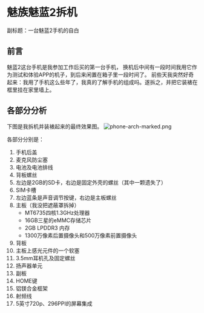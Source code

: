 # 魅族魅蓝2拆机

副标题：一台魅蓝2手机的自白

## 前言

魅蓝2这台手机是我参加工作后买的第一台手机，
换机后中间有一段时间我用它作为测试和体验APP的机子，到后来闲置在箱子里一段时间了。
前些天我突然好奇起来：我用了手机这么些年了，我真的了解手机的组成吗。遂拆之，并把它装裱在框里挂在家里墙上。

## 各部分分析

下图是我拆机并装裱起来的最终效果图。
![phone-arch-marked.png](phone-arch-marked.png)

各部分分别是：

1. 手机后盖
2. 麦克风防尘塞
3. 电池及电池排线
4. 背板螺丝
5. 左边是2GB的SD卡，右边是固定外壳的螺丝（其中一颗遗失了）
6. SIM卡槽
7. 左边蓝条是声音调节按键，右边是主板螺丝
8. 主板（我没把遮蔽罩拆掉）
   * MT6735四核1.3GHz处理器
   * 16GB三星的eMMC存储芯片
   * 2GB LPDDR3 内存
   * 1300万像素后置摄像头和500万像素前置摄像头
9. 背板
10. 主板上感光元件的一个软塞
11. 3.5mm耳机孔及固定螺丝
12. 扬声器单元
13. 副板
14. HOME键
15. 铝镁合金框架
16. 射频线
17. 5英寸720p、296PPI的屏幕集成





